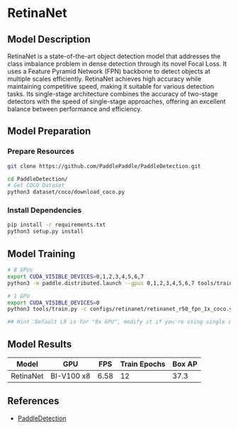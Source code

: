# RetinaNet

## Model Description

RetinaNet is a state-of-the-art object detection model that addresses the class imbalance problem in dense detection
through its novel Focal Loss. It uses a Feature Pyramid Network (FPN) backbone to detect objects at multiple scales
efficiently. RetinaNet achieves high accuracy while maintaining competitive speed, making it suitable for various
detection tasks. Its single-stage architecture combines the accuracy of two-stage detectors with the speed of
single-stage approaches, offering an excellent balance between performance and efficiency.

## Model Preparation

### Prepare Resources

```bash
git clone https://github.com/PaddlePaddle/PaddleDetection.git

cd PaddleDetection/
# Get COCO Dataset
python3 dataset/coco/download_coco.py
```

### Install Dependencies

```bash
pip install -r requirements.txt
python3 setup.py install
```

## Model Training

```bash
# 8 GPUs
export CUDA_VISIBLE_DEVICES=0,1,2,3,4,5,6,7
python3 -m paddle.distributed.launch --gpus 0,1,2,3,4,5,6,7 tools/train.py -c configs/retinanet/retinanet_r50_fpn_1x_coco.yml --eval

# 1 GPU
export CUDA_VISIBLE_DEVICES=0
python3 tools/train.py -c configs/retinanet/retinanet_r50_fpn_1x_coco.yml --eval

## Hint：Default LR is for "8x GPU", modify it if you're using single card for training (e.g. divide by 8).
```

## Model Results

| Model     | GPU        | FPS  | Train Epochs | Box AP |
|-----------|------------|------|--------------|--------|
| RetinaNet | BI-V100 x8 | 6.58 | 12           | 37.3   |

## References

- [PaddleDetection](https://github.com/PaddlePaddle/PaddleDetection)